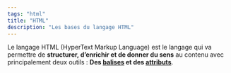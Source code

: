 ```yaml
---
tags: "html"
title: "HTML"
description: "Les bases du langage HTML"
---
```


Le langage HTML (HyperText Markup Language) est le langage qui va permettre de **structurer, d’enrichir et de donner du sens** au contenu avec principalement deux outils : **Des [balises](les-balises) et des [attributs](les-attributs)**.